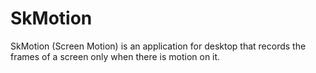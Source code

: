 # SkMotion

SkMotion (Screen Motion) is an application for desktop that records the frames of a screen only when there is motion on it.
